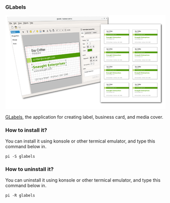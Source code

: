 ### GLabels

![Image courtesy of glabels official site](/public/Images/glabels.png)

[GLabels](http://glabels.org/), the application for creating label, business card, and  media cover.

### How to install it?

You can install it using konsole or other termical emulator, and type this command below in.
```
pi -S glabels
```

### How to uninstall it?

You can uninstall it using konsole or other termical emulator, and type this command below in.
```
pi -R glabels
```